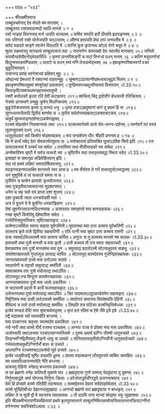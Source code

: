 +++
title = "०३३"

+++
श्रीलक्ष्मीरुवाच  
ताम्बूलचर्वणाद् देव मोदते मम मानसम् ।  
ताम्बूलस्य रसास्वादान्मदो भवति मानसे ॥ १ ॥  
रसो नाड्यां वितननात् मनो धावति चञ्चलम् ॥
कमिव स्मरति हार्दै दीव्यति हृदयङ्गमम् ॥ २ ॥  
रसः परिणतो रक्ते चोत्तेजयति चाऽऽन्तरम् ॥
औष्ण्यं ज्ञापयति प्रेष्ठं तापं जनयतीव मे ॥ ३ ॥  
क्लेदं वाहयते चाङ्गे स्वर्जनं विदधाति वै ॥
शान्तिं कुरु कृपानाथ कोऽयं रोगो बभूव मे ॥ ४ ॥  
श्रुत्वा लक्ष्म्यास्तु चाञ्चल्यं ताम्बूलरसजं तदा ॥
नारायणेन कामाख्यो देवः स्वस्यैव मानसात् ॥५॥
जनितो रूपसौन्दर्ययौवनोद्भेदवारिधिः ॥
कृष्णां प्रान्तपिशङ्गीं च जटां स्निग्धां दधन् घनाम् ॥६ ॥
कल्गिं मयूरपर्णाभां विद्युन्मस्तकमण्डिकाम् ॥
ललाटे च दधन् रम्यं मणिं तेजःप्रभोद्भवम् ॥७ ॥
इषत्कृष्णामिषत्स्वर्णां वक्रां भ्रूकुटिमावहन् ।  
रत्यानन्द प्रवाहं स्वनेत्राभ्यां प्रक्षिपन् मुहुः ॥ ८ ॥  
ओष्ठाभ्यां प्रेमधारां वै रक्ताभ्यां वाहयन्मुहुः ॥
चूम्बनाऽऽदरयत्नौष्ठमध्यचञ्चुद्वयं मिलन् ॥ ९ ॥  
इषत्कृष्णामिषत्सूक्ष्मां श्मश्रुरेखां प्रकाशयन् ॥
पूर्णप्रेमसरच्चक्षुःसौम्यभावं विभावयन् ॥1.33.१०॥  
चित्ताकृष्टिसमारब्धमन्दहास्यभरावुभौ ।  
रक्तौ कपोलकौ कृत्वा रतिं देवीं कटाक्षयन् ॥११॥
क्वचित्व् चिद् द्वयोर्योगं बोधयन्ती रतिक्रियाम् ।  
नेत्रयोः प्रान्तभागे तन्मुहुः कुर्वन् मिलन्क्रियाम् ॥१२॥  
भ्रूकुटेर्वक्रभावस्य कृत्वा तु कामठं धनुः ॥
धृत्वा तत्राऽऽम्रपुष्पाणां बाणं तु प्रथमं हि सः ॥१३॥  
सुगन्ध्यत्तरतैलादि द्वितीयं बाणमेव च ॥
तृतीयं सर्वतोभावप्रबलाऽऽसक्तत्राटकम् ॥१४॥  
चतुर्थं युवरूपाङ्गदर्शनाऽऽकर्षणाह्वयम् ।  
पञ्चमं मोहसंवेगं निकषागमकं तथा ॥१५॥
चञ्चत्स्वर्णसमे काये रोम-जनन-दर्शनम् ॥
स्वर्णवर्णं तरं वस्त्रं लूतान्तुतसमं दधन् ॥१६॥  
धातूद्भेदकरं सर्वं किशोरं षोडशाब्दकम् ॥
रूपं सन्दर्शयन् धीरः श्रीहरिं प्रणनाम ह ॥ १७ ॥  
किं मे कार्यं भवेद् देव! सेवकस्येत्युवाच सः ॥
मयोक्तस्त्वं प्रतिव्यक्ति भूत्वाऽऽविश श्रियो हृदि ॥१८॥
रज उत्पादकस्त्वं वै रत्यर्थं भव सर्वदा ॥
तत्राविश्य तथा वीर्योत्पादको भव सर्वथा ॥१९॥  
अन्येष्वाविश्य सृष्टौ मे सर्वत्र तत्करो भव ॥
सृष्टिर्येन सदा तत्तद्भावबद्धा स्थिरा भवेत् ॥1.33.२०॥  
इत्याज्ञां स समागृह्य सन्निवेशितवान् हृदि ।  
तदा त्वं प्रथमं लक्ष्मि! समाश्लेषितवत्यभूः ॥२१॥  
मदङ्गसङ्गमाल्लक्ष्मि शान्तस्ते ज्वर आस ह ॥
मम वीर्यस्य ते गर्भे वासात्पुत्रोऽभवद्धनम् ॥२२॥  
धनं सुशुविषे तं त्वं यत्काले समयः स च ।  
तृतीयेन च कामेन ह्यावयोः कृतयोजनात् ॥२३॥  
तथा पुत्रतृतीयाभ्यामावाभ्यां सुदशागमात् ।  
धनेन च सह त्रयो वयं प्राप्ता दशां शुभाम् ॥२४॥  
दशा पुत्रवती जाता धनत्रयोदशी मता ।  
अत्र ते पूजनं ये वै कुर्वन्ति धनकाङ्क्षिणः ॥२५॥  
तेषां सुवर्णरजतरत्नादिधनमावह ॥
कामस्ततः समाज्ञप्तो मया बाणसहायकः ॥२६॥  
गच्छ सृष्टौ किशोरेषु देहेष्वाविश सर्वतः ।  
रजोवीर्यसमुत्पत्तिकरः सृष्टिसहायकृत् ॥२७॥  
कामेनाऽभ्यर्थिता स्वस्य सहाया पूर्वगामिनी॥
युवावस्था मया दत्ता कामाय पूर्वचारिणी ॥२८॥  
ततस्तत्र कृते वासे द्वितीया सहचारिणी ॥
रतिः पत्नी मया सृष्टा दत्ता कामाय रामणी ॥२९॥  
दासः स्वार्थाऽभिधस्तस्मै मया कामाय चार्पितः॥
अनुजः स तु कामस्य मानसो मम बालकः ॥1.33.३०॥  
हावभावौ तथा पुत्रौ मानसौ च मया कृतौ ॥
दत्तौ कामाय तौ तत्र भवतः सहसञ्चरौ ॥३१॥  
प्रेमाख्याश्च ततः पुत्रौ मानसश्च मया पुनः ॥
समुत्पाद्य प्रदत्तोऽस्मै सोऽप्यभूदस्य साहभूः ॥३२॥  
संश्लेशाख्यस्ततो गुप्तात्पुत्र उत्पाद्य चार्पितः ॥
सोऽप्यभूत् कामदेवस्य गुप्तेन्द्रियसहायकः ॥३३॥  
जागराख्यस्ततो दासो मया दत्तोऽस्य जाग्रते ।  
स्वादभोगौ च तद्दासौ समुत्पाद्य समर्पितौ ॥३४॥  
स्रावाख्यश्च ततः पुत्रो मयोत्पाद्य तथाऽर्पितः।  
सोऽप्यभूत् तत्र बिन्दूनां कामवेगसहायकः ॥३५॥  
आनन्दाख्यस्ततः पुत्रो मया धातोः प्रकाशितः ।  
स चाऽप्यस्मै प्रदत्तो वै कार्ये फलसहायकृत् ॥३६॥  
उत्तेजनस्तथा पुत्रो मयोत्पाद्य तथाऽर्पितः ॥
चिरं जाग्रबलाऽऽपूरकार्कश्येन सहायकृत् ॥३७॥  
निर्वृत्तिश्च मया दासी ततोऽप्यस्मै समर्पिता ॥
स्रावोत्तरं समागम्य विश्लेषयति देहिनौ ॥३८॥  
शैथिल्यं च ततो दासो मयोत्पाद्य समर्पितः ॥
तिष्ठति तत्र घटिका कामनिवृत्तिबोधकः ॥३९॥  
इत्येवं मण्डलं देवि! मया सृष्ट्यर्थमादृतम् ॥
कृतं दत्तं रक्षितं च ऐशे जैवे द्वये द्वये ॥1.33.४०॥  
तद्वै मदात्मकं सर्वं भावयन्नैति बन्धनम् ।  
मया पञ्चाग्नयः क्लृप्ताः स्वस्मादेव प्रकाशिताः ॥४१॥  
नरो नारी तथा कामो वीर्यं रजश्च पञ्चकम् ॥
अग्नयः पञ्च ते प्रोक्ता मया मत्तः प्रकाशिताः ॥४२॥  
धातोश्चापि तथाऽवस्थाः पञ्चपञ्चाग्नयस्त्विमे ॥
पुरुषः प्रथमो ह्यग्निः पौरुषो धातुरुच्यते ॥४३॥  
लिङ्गमग्निद्वितीयस्तु लैङ्गो धातुः स उच्यते ॥
योनिस्ततस्तृतीयोऽग्निर्योनौ धातुस्तदोच्यते ॥४४॥  
गर्भस्ततश्चतुर्थोऽग्निर्गार्भो बालः स उच्यते ।  
अपत्याग्निः पञ्चमश्चाऽऽपत्येयो मूर्त उच्यते ॥४५॥  
इत्येवं धातुबीजाद्वै सृष्टिः प्रचलति ध्रुवम् ॥
ज्ञात्वा मदात्मकान् ताँस्तूपास्ते व्यक्तिः समाहितः ॥४६॥  
मम भावपरिध्यानान्मामेति नैति बन्धनम् ।  
कामस्तु देहिनोः स्नेहाद् बन्धनाय प्रकल्प्यते ॥४७॥  
स एव ब्रह्मणोः स्नेहः कल्पितौ मुक्तये मतः ॥
ब्रह्मदृष्टया गुणो यस्माद् भेददृष्टया तु दूषणम् ॥४८॥  
निर्गुणत्वाद्धरेः सर्वा योगाच्च निर्गुणाः क्रियाः ॥
हरेर्जाताद्धरेर्योगाद्धरेः प्रजननाश्रयात् ॥४९॥  
देवो हि प्रोच्यते कामो रतिर्देवी तदाश्रयात् ॥
तस्माद्देवस्य देवत्वं सर्वदेवहरेर्बलात् ॥1.33.५०॥  
कामो मूर्तिर्हरेर्बोध्या देह्यानन्दसुखप्रदा ॥
आनन्दो ब्रह्मणो रूपं ब्रह्मदृष्टया न बन्धकृत् ॥५१॥  
लक्ष्मि! ते च सुतौ द्वौ वै व्याजश्च व्यवसायकः ॥
तौ ददामि जना याभ्यां सोद्यमाः स्युः सुखाश्रयाः ॥५२॥  
इति श्रीलक्ष्मीनारायणीयसंहितायां प्रथमे कृतयुगसन्ताने ताम्बूलनिमित्तकामोत्पत्तितत्सन्तानक्रियाऽग्नीनां वर्णननामा त्रयस्त्रिंशोऽध्यायः ॥ ३३ ॥  
    
